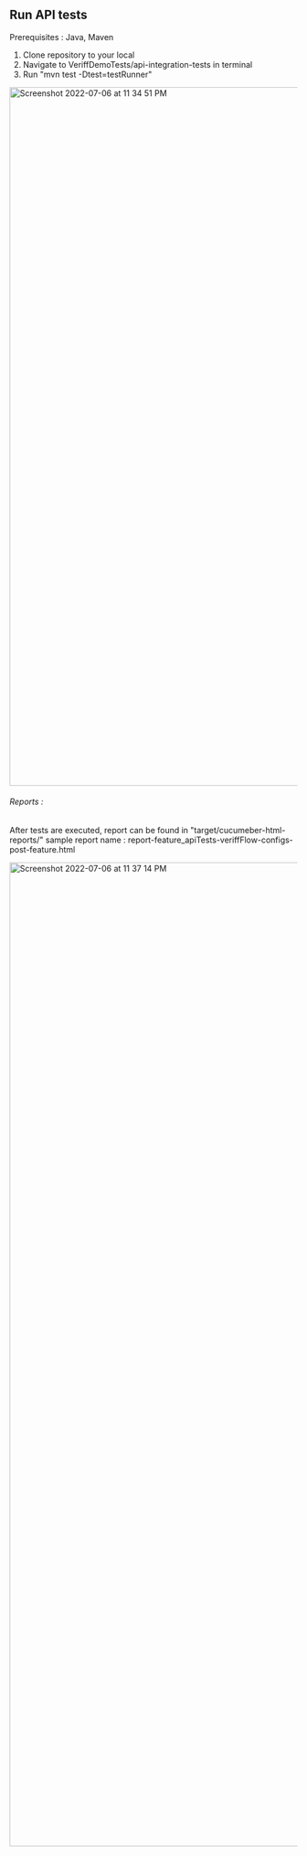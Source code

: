## Run API tests
Prerequisites : Java, Maven

1. Clone repository to your local
2. Navigate to VeriffDemoTests/api-integration-tests in terminal
3. Run "mvn test -Dtest=testRunner"

<img width="1222" alt="Screenshot 2022-07-06 at 11 34 51 PM" src="https://user-images.githubusercontent.com/32265029/177614802-664fbc54-b788-40ad-9a4c-7f51c793407e.png">

###### Reports :
After tests are executed, report can be found in "target/cucumeber-html-reports/"
sample report name : report-feature_apiTests-veriffFlow-configs-post-feature.html

<img width="1721" alt="Screenshot 2022-07-06 at 11 37 14 PM" src="https://user-images.githubusercontent.com/32265029/177615085-aacdbfef-7816-4554-adb1-d0d3dce5f4e7.png">